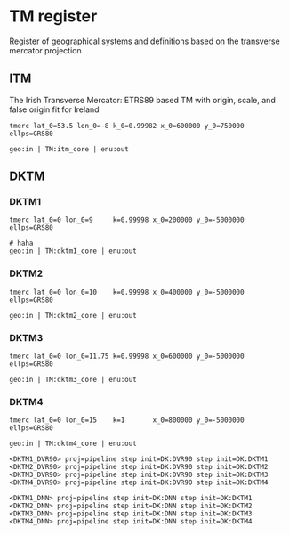 # TM register

Register of geographical systems and definitions based on the transverse mercator projection

## ITM

The Irish Transverse Mercator: ETRS89 based TM with origin, scale, and false origin fit
for Ireland

```geodesy:itm_core
tmerc lat_0=53.5 lon_0=-8 k_0=0.99982 x_0=600000 y_0=750000 ellps=GRS80
```

```geodesy:ITM
geo:in | TM:itm_core | enu:out
```

## DKTM

### DKTM1

```geodesy:dktm1_core
tmerc lat_0=0 lon_0=9     k=0.99998 x_0=200000 y_0=-5000000 ellps=GRS80
```

```geodesy:DKTM1
# haha
geo:in | TM:dktm1_core | enu:out
```

### DKTM2

```geodesy:dktm2_core
tmerc lat_0=0 lon_0=10    k=0.99998 x_0=400000 y_0=-5000000 ellps=GRS80
```

```geodesy:DKTM2
geo:in | TM:dktm2_core | enu:out
```

### DKTM3

```geodesy:dktm3_core
tmerc lat_0=0 lon_0=11.75 k=0.99998 x_0=600000 y_0=-5000000 ellps=GRS80
```

```geodesy:DKTM3
geo:in | TM:dktm3_core | enu:out
```

### DKTM4

```geodesy:dktm4_core
tmerc lat_0=0 lon_0=15    k=1       x_0=800000 y_0=-5000000 ellps=GRS80
```

```geodesy:DKTM4
geo:in | TM:dktm4_core | enu:out
```

```
<DKTM1_DVR90> proj=pipeline step init=DK:DVR90 step init=DK:DKTM1
<DKTM2_DVR90> proj=pipeline step init=DK:DVR90 step init=DK:DKTM2
<DKTM3_DVR90> proj=pipeline step init=DK:DVR90 step init=DK:DKTM3
<DKTM4_DVR90> proj=pipeline step init=DK:DVR90 step init=DK:DKTM4

<DKTM1_DNN> proj=pipeline step init=DK:DNN step init=DK:DKTM1
<DKTM2_DNN> proj=pipeline step init=DK:DNN step init=DK:DKTM2
<DKTM3_DNN> proj=pipeline step init=DK:DNN step init=DK:DKTM3
<DKTM4_DNN> proj=pipeline step init=DK:DNN step init=DK:DKTM4
```
